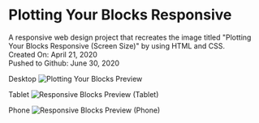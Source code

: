 # Plotting Your Blocks Responsive
A responsive web design project that recreates the image titled "Plotting Your Blocks Responsive (Screen Size)" by using HTML and CSS.\
Created On: April 21, 2020\
Pushed to Github: June 30, 2020

Desktop
![Plotting Your Blocks Preview](https://user-images.githubusercontent.com/62450912/86508883-36848a80-bda9-11ea-9dc1-78b272c87978.png)


Tablet
![Responsive Blocks Preview (Tablet)](https://user-images.githubusercontent.com/62450912/86508896-5c119400-bda9-11ea-822b-807f278e32f4.png)


Phone
![Responsive Blocks Preview (Phone)](https://user-images.githubusercontent.com/62450912/86508900-6895ec80-bda9-11ea-949d-d71bacf80e6f.png)
